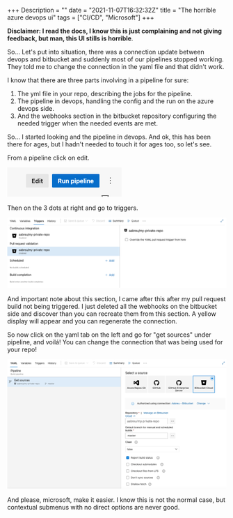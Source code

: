 +++
Description = ""
date = "2021-11-07T16:32:32Z"
title = "The horrible azure devops ui"
tags = ["CI/CD", "Microsoft"]
+++

**Disclaimer: I read the docs, I know this is just complaining and not giving feedback, but man, this UI stills is horrible**.

So... Let's put into situation, there was a connection update between devops and bitbucket and suddenly most of our pipelines stopped working. They told me to change the connection in the yaml file and that didn't work. 

I know that there are three parts involving in a pipeline for sure:

1. The yml file in your repo, describing the jobs for the pipeline.
2. The pipeline in devops, handling the config and the run on the azure devops side.
3. And the webhooks section in the bitbucket repository configuring the needed trigger when the needed events are met. 

So... I started looking and the pipeline in devops. And ok, this has been there for ages, but I hadn't needed to touch it for ages too, so let's see.

From a pipeline click on edit.

![Edit Pipeline](/images/devops-ui/edit-pipeline.png)

Then on the 3 dots at right and go to triggers.

![Trigger section](/images/devops-ui/trigger_section.png)

And important note about this section, I came after this after my pull request build not being triggered. I just deleted all the webhooks on the bitbucket side and discover than you can recreate them from this section. A yellow display will appear and you can regenerate the connection. 

So now click on the yaml tab on the left and go for "get sources" under pipeline, and voilá! You can change the connection that was being used for your repo!

![Yaml Section](/images/devops-ui/yaml_section.png)

And please, microsoft, make it easier. I know this is not the normal case, but contextual submenus with no direct options are never good.


